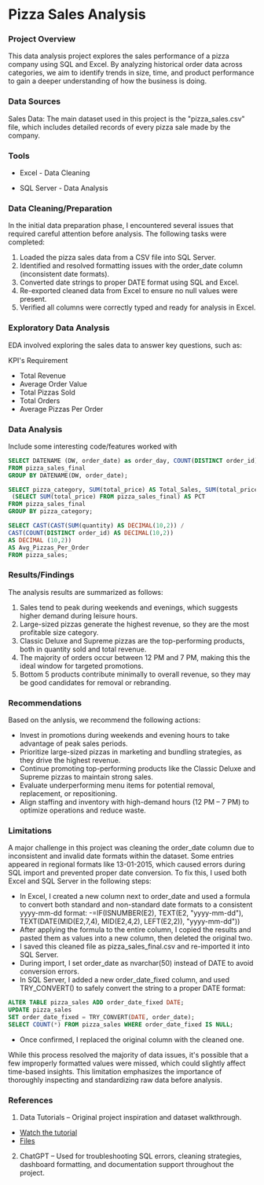 # Pizza Sales Analysis

### Project Overview

This data analysis project explores the sales performance of a pizza company using SQL and Excel. By analyzing historical order data across categories, we aim to identify trends in size, time, and product performance to gain a deeper understanding of how the business is doing.

### Data Sources

Sales Data: The main dataset used in this project is the "pizza_sales.csv" file, which includes detailed records of every pizza sale made by the company.



### Tools
- Excel - Data Cleaning 

- SQL Server - Data Analysis

### Data Cleaning/Preparation

In the initial data preparation phase, I encountered several issues that required careful attention before analysis. The following tasks were completed:
1. Loaded the pizza sales data from a CSV file into SQL Server.
2. Identified and resolved formatting issues with the order_date column (inconsistent date formats).
3. Converted date strings to proper DATE format using SQL and Excel.
4. Re-exported cleaned data from Excel to ensure no null values were present.
5. Verified all columns were correctly typed and ready for analysis in Excel.

### Exploratory Data Analysis

EDA involved exploring the sales data to answer key questions, such as:

KPI's Requirement
- Total Revenue
- Average Order Value
- Total Pizzas Sold
- Total Orders
- Average Pizzas Per Order

### Data Analysis

Include some interesting code/features worked with

```sql
SELECT DATENAME (DW, order_date) as order_day, COUNT(DISTINCT order_id) AS Total_orders
FROM pizza_sales_final
GROUP BY DATENAME(DW, order_date);
```

```sql
SELECT pizza_category, SUM(total_price) AS Total_Sales, SUM(total_price) * 100 /
 (SELECT SUM(total_price) FROM pizza_sales_final) AS PCT
FROM pizza_sales_final
GROUP BY pizza_category;

```

```sql
SELECT CAST(CAST(SUM(quantity) AS DECIMAL(10,2)) /
CAST(COUNT(DISTINCT order_id) AS DECIMAL(10,2)) 
AS DECIMAL (10,2))
AS Avg_Pizzas_Per_Order
FROM pizza_sales;
```

### Results/Findings

The analysis results are summarized as follows:
1. Sales tend to peak during weekends and evenings, which suggests higher demand during leisure hours.
2. Large-sized pizzas generate the highest revenue, so they are the most profitable size category.
3. Classic Deluxe and Supreme pizzas are the top-performing products, both in quantity sold and total revenue.
4. The majority of orders occur between 12 PM and 7 PM, making this the ideal window for targeted promotions.
5. Bottom 5 products contribute minimally to overall revenue, so they may be good candidates for removal or rebranding.

### Recommendations

Based on the anlysis, we recommend the following actions:
- Invest in promotions during weekends and evening hours to take advantage of peak sales periods.
- Prioritize large-sized pizzas in marketing and bundling strategies, as they drive the highest revenue.
- Continue promoting top-performing products like the Classic Deluxe and Supreme pizzas to maintain strong sales.
- Evaluate underperforming menu items for potential removal, replacement, or repositioning.
- Align staffing and inventory with high-demand hours (12 PM – 7 PM) to optimize operations and reduce waste.

### Limitations

A major challenge in this project was cleaning the order_date column due to inconsistent and invalid date formats within the dataset. Some entries appeared in regional formats like 13-01-2015, which caused errors during SQL import and prevented proper date conversion. To fix this, I used both Excel and SQL Server in the following steps:

- In Excel, I created a new column next to order_date and used a formula to convert both standard and non-standard date formats to a consistent yyyy-mm-dd format:
  -=IF(ISNUMBER(E2), TEXT(E2, "yyyy-mm-dd"), TEXT(DATE(MID(E2,7,4), MID(E2,4,2), LEFT(E2,2)), "yyyy-mm-dd"))
- After applying the formula to the entire column, I copied the results and pasted them as values into a new column, then deleted the original two.
- I saved this cleaned file as pizza_sales_final.csv and re-imported it into SQL Server.
- During import, I set order_date as nvarchar(50) instead of DATE to avoid conversion errors.
- In SQL Server, I added a new order_date_fixed column, and used TRY_CONVERT() to safely convert the string to a proper DATE format:
```sql
ALTER TABLE pizza_sales ADD order_date_fixed DATE;
UPDATE pizza_sales
SET order_date_fixed = TRY_CONVERT(DATE, order_date);
SELECT COUNT(*) FROM pizza_sales WHERE order_date_fixed IS NULL;
```
- Once confirmed, I replaced the original column with the cleaned one.

While this process resolved the majority of data issues, it's possible that a few improperly formatted values were missed, which could slightly affect time-based insights. This limitation emphasizes the importance of thoroughly inspecting and standardizing raw data before analysis.

### References
1. Data Tutorials – Original project inspiration and dataset walkthrough.
  - [Watch the tutorial](https://www.youtube.com/watch?v=3Acmk-rqn6c&list=PLO9LeSU_vHCWpfLDRTT5nBz9Z0libOs5k&ab_channel=DataTutorials )
  - [Files](https://drive.google.com/drive/folders/1ecpBALfFUMSK-GOnk-X4nZhC_uK18zih)
2. ChatGPT – Used for troubleshooting SQL errors, cleaning strategies, dashboard formatting, and documentation support throughout the project.
















